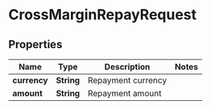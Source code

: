 

# CrossMarginRepayRequest

## Properties

Name | Type | Description | Notes
------------ | ------------- | ------------- | -------------
**currency** | **String** | Repayment currency | 
**amount** | **String** | Repayment amount | 




